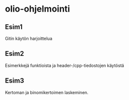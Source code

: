 # olio-ohjelmointi

## Esim1 

Gitin käytön harjoittelua

## Esim2

Esimerkkejä funktioista ja header-/cpp-tiedostojen käytöstä

## Esim3

Kertoman ja binomikertoimen laskeminen.